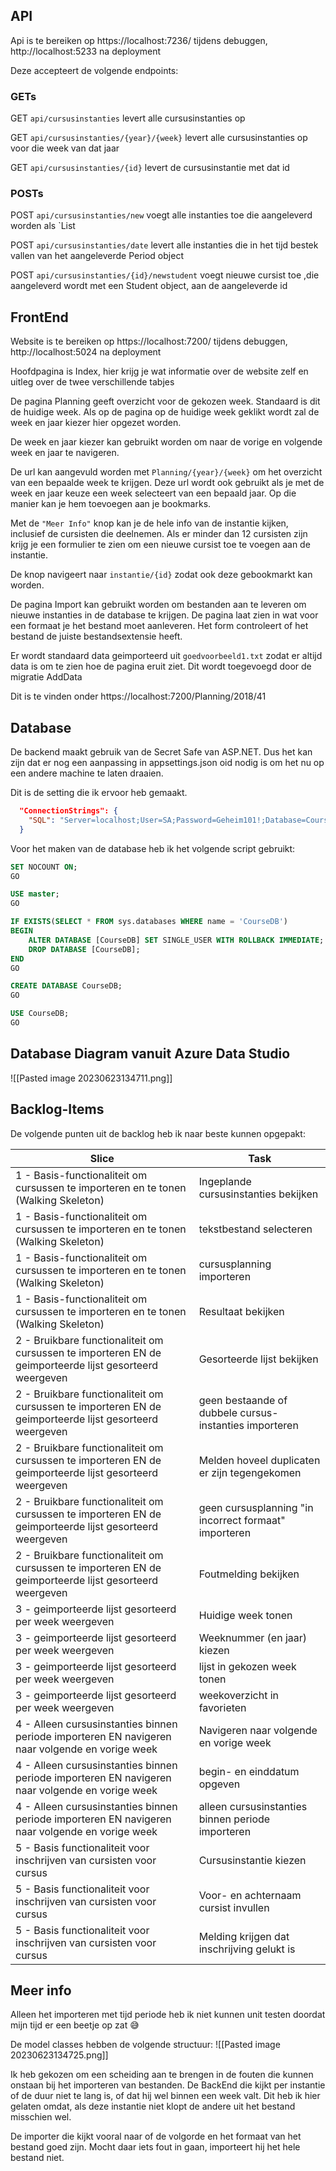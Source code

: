 ## API

Api is te bereiken op https://localhost:7236/ tijdens debuggen, http://localhost:5233 na deployment

Deze accepteert de volgende endpoints:

### GETs
GET `api/cursusinstanties` levert alle cursusinstanties op

GET `api/cursusinstanties/{year}/{week}` levert alle cursusinstanties op voor die week van dat jaar

GET `api/cursusinstanties/{id}` levert de cursusinstantie met dat id

### POSTs
POST `api/cursusinstanties/new` voegt alle instanties toe die aangeleverd worden als `List<CourseInstance>

POST `api/cursusinstanties/date` levert alle instanties die in het tijd bestek vallen van het aangeleverde Period object

POST `api/cursusinstanties/{id}/newstudent` voegt nieuwe cursist toe ,die aangeleverd wordt met een Student object, aan de aangeleverde id 

## FrontEnd

Website is te bereiken op https://localhost:7200/ tijdens debuggen, http://localhost:5024 na deployment

Hoofdpagina is Index, hier krijg je wat informatie over de website zelf en uitleg over de twee verschillende tabjes

De pagina Planning geeft overzicht voor de gekozen week. Standaard is dit de huidige week. Als op de pagina op de huidige week geklikt wordt zal de week en jaar kiezer hier opgezet worden.

De week en jaar kiezer kan gebruikt worden om naar de vorige en volgende week en jaar te navigeren. 

De url kan aangevuld worden met `Planning/{year}/{week}`  om het overzicht van een bepaalde week te krijgen. Deze url wordt ook gebruikt als je met de week en jaar keuze een week selecteert van een bepaald jaar. Op die manier kan je hem toevoegen aan je bookmarks. 

Met de `"Meer Info"` knop kan je de hele info van de instantie kijken, inclusief de cursisten die deelnemen. Als er minder dan 12 cursisten zijn krijg je een formulier te zien om een nieuwe cursist toe te voegen aan de instantie.

De knop navigeert naar `instantie/{id}` zodat ook deze gebookmarkt kan worden. 

De pagina Import kan gebruikt worden om bestanden aan te leveren om nieuwe instanties in de database te krijgen. De pagina laat zien in wat voor een formaat je het bestand moet aanleveren. Het form controleert of het bestand de juiste bestandsextensie heeft. 

Er wordt standaard data geimporteerd uit  `goedvoorbeeld1.txt` zodat er altijd data is om te zien hoe de pagina eruit ziet. Dit wordt toegevoegd door de migratie AddData

Dit is te vinden onder https://localhost:7200/Planning/2018/41


## Database

De backend maakt gebruik van de Secret Safe van ASP.NET. Dus het kan zijn dat er nog een aanpassing in appsettings.json oid nodig is om het nu op een andere machine te laten draaien. 

Dit is de setting die ik ervoor heb gemaakt. 
```json
  "ConnectionStrings": {
    "SQL": "Server=localhost;User=SA;Password=Geheim101!;Database=CourseDB;TrustServerCertificate=true;MultipleActiveResultSets=True"
  }
```

Voor het maken van de database heb ik het volgende script gebruikt:

```sql
SET NOCOUNT ON;
GO

USE master;
GO

IF EXISTS(SELECT * FROM sys.databases WHERE name = 'CourseDB')
BEGIN  
    ALTER DATABASE [CourseDB] SET SINGLE_USER WITH ROLLBACK IMMEDIATE;
    DROP DATABASE [CourseDB];
END
GO

CREATE DATABASE CourseDB;
GO

USE CourseDB;
GO

```

## Database Diagram vanuit Azure Data Studio
![[Pasted image 20230623134711.png]]
## Backlog-Items

De volgende punten uit de backlog heb ik naar beste kunnen opgepakt:
 
| Slice                                                                                                   | Task                                                   |
| ------------------------------------------------------------------------------------------------------- | ------------------------------------------------------ |
| 1 - Basis-functionaliteit om cursussen te importeren en te tonen (Walking Skeleton)                     | Ingeplande cursusinstanties bekijken                   |
| 1 - Basis-functionaliteit om cursussen te importeren en te tonen (Walking Skeleton)                     | tekstbestand selecteren                                |
| 1 - Basis-functionaliteit om cursussen te importeren en te tonen (Walking Skeleton)                     | cursusplanning importeren                              |
| 1 - Basis-functionaliteit om cursussen te importeren en te tonen (Walking Skeleton)                     | Resultaat bekijken                                     |
| 2 - Bruikbare functionaliteit om cursussen te importeren EN de geimporteerde lijst gesorteerd weergeven | Gesorteerde lijst bekijken                             |
| 2 - Bruikbare functionaliteit om cursussen te importeren EN de geimporteerde lijst gesorteerd weergeven | geen bestaande of dubbele cursus-instanties importeren |
| 2 - Bruikbare functionaliteit om cursussen te importeren EN de geimporteerde lijst gesorteerd weergeven | Melden hoveel duplicaten er zijn tegengekomen          |
| 2 - Bruikbare functionaliteit om cursussen te importeren EN de geimporteerde lijst gesorteerd weergeven | geen cursusplanning "in incorrect formaat" importeren  |
| 2 - Bruikbare functionaliteit om cursussen te importeren EN de geimporteerde lijst gesorteerd weergeven | Foutmelding bekijken                                   |
| 3 - geimporteerde lijst gesorteerd per week weergeven                                                   | Huidige week tonen                                     |
| 3 - geimporteerde lijst gesorteerd per week weergeven                                                   | Weeknummer (en jaar) kiezen                            |
| 3 - geimporteerde lijst gesorteerd per week weergeven                                                   | lijst in gekozen week tonen                            |
| 3 - geimporteerde lijst gesorteerd per week weergeven                                                   | weekoverzicht in favorieten                            |
| 4 - Alleen cursusinstanties binnen periode importeren EN navigeren naar volgende en vorige week         | Navigeren naar volgende en vorige week                 |
| 4 - Alleen cursusinstanties binnen periode importeren EN navigeren naar volgende en vorige week         | begin- en einddatum opgeven                            |
| 4 - Alleen cursusinstanties binnen periode importeren EN navigeren naar volgende en vorige week         | alleen cursusinstanties binnen periode importeren      |
| 5 - Basis functionaliteit voor inschrijven van cursisten voor cursus                                    | Cursusinstantie kiezen                                 |
| 5 - Basis functionaliteit voor inschrijven van cursisten voor cursus                                    | Voor- en achternaam cursist invullen                   |
| 5 - Basis functionaliteit voor inschrijven van cursisten voor cursus                                    | Melding krijgen dat inschrijving gelukt is             |


## Meer info

Alleen het importeren met tijd periode heb ik niet kunnen unit testen doordat mijn tijd er een beetje op zat 😅


De model classes hebben de volgende structuur:
![[Pasted image 20230623134725.png]]

Ik heb gekozen om een scheiding aan te brengen in de fouten die kunnen onstaan bij het importeren van bestanden. De BackEnd die kijkt per instantie of de duur niet te lang is, of dat hij wel binnen een week valt. Dit heb ik hier gelaten omdat, als deze instantie niet klopt de andere uit het bestand misschien wel.

De importer die kijkt vooral naar of de volgorde en het formaat van het bestand goed zijn. Mocht daar iets fout in gaan, importeert hij het hele bestand niet. 